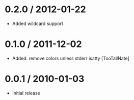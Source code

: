 
0.2.0 / 2012-01-22 
==================

  * Added wildcard support

0.1.0 / 2011-12-02 
==================

  * Added: remove colors unless stderr isatty [TooTallNate]

0.0.1 / 2010-01-03
==================

  * Initial release
